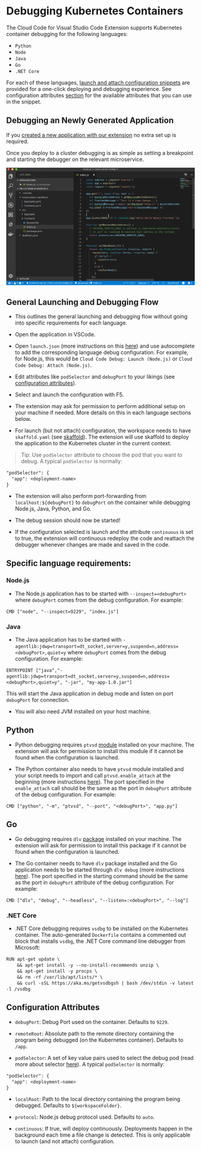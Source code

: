 # Debugging Kubernetes Containers

The Cloud Code for Visual Studio Code Extension supports Kubernetes container debugging for the following languages:
* `Python`
* `Node`
* `Java`
* `Go`
* `.NET Core`

For each of these languages, [launch and attach configuration snippets](https://code.visualstudio.com/docs/editor/debugging#_launch-configurations) are provided for a one-click deploying and debugging experience. See configuration attributes [section](#configuration-attributes) for the available attributes that you can use in the snippet.

## Debugging an Newly Generated Application

If you [created a new application with our extension](create_application.md) no extra set up is required.

Once you deploy to a cluster debugging is as simple as setting a breakpoint and starting the debugger on the relevant microservice.

![Debugging](images/debug.gif)


## General Launching and Debugging Flow

* This outlines the general launching and debugging flow without going into specific requirements for each language.

* Open the application in VSCode.

* Open `launch.json` (more instructions on this [here](https://code.visualstudio.com/docs/editor/debugging#_launch-configurations)) and use autocomplete to add the corresponding language debug configuration. For example, for Node.js, this would be `Cloud Code Debug: Launch (Node.js)` or `Cloud Code Debug: Attach (Node.js)`.

* Edit attributes like `podSelector` and `debugPort` to your likings (see [configuration attributes](#configuration-attributes)).

* Select and launch the configuration with F5.

* The extension may ask for permission to perform additional setup on your machine if needed. More details on this in each language sections below.

* For launch (but not attach) configuration, the workspace needs to have `skaffold.yaml` (see [skaffold](https://github.com/GoogleContainerTools/skaffold)). The extension will use skaffold to deploy the application to the Kubernetes cluster in the current context.

> Tip: Use `podSelector` attribute to choose the pod that you want to debug. A typical `podSelector` is normally:
```
"podSelector": {
  "app": <deployment-name>
}
```

* The extension will also perform port-forwarding from `localhost:${debugPort}` to `debugPort` on the container while debugging Node.js, Java, Python, and Go.

* The debug session should now be started!

* If the configuration selected is launch and the attribute `continuous` is set to true, the extension will continuous redeploy the code and reattach the debugger whenever changes are made and saved in the code.

## Specific language requirements:

### Node.js

* The Node.js application has to be started with `--inspect=<debugPort>` where `debugPort` comes from the debug configuration. For example:
```
CMD ["node", "--inspect=9229", "index.js"]
```

### Java

* The Java application has to be started with `-agentlib:jdwp=transport=dt_socket,server=y,suspend=n,address=<debugPort>,quiet=y` where `debugPort` comes from the debug configuration. For example:
```
ENTRYPOINT ["java","-agentlib:jdwp=transport=dt_socket,server=y,suspend=n,address=<debugPort>,quiet=y", "-jar", "my-app-1.0.jar"]
```
This will start the Java application in debug mode and listen on port `debugPort` for connection.

* You will also need JVM installed on your host machine.

## Python

* Python debugging requires `ptvsd` [module](https://github.com/Microsoft/ptvsd) installed on your machine. The extension will ask for permission to install this module if it cannot be found when the configuration is launched.

* The Python container also needs to have `ptvsd` module installed and your script needs to import and call `ptvsd.enable_attach` at the beginning (more instructions [here](https://github.com/Microsoft/ptvsd#enable-debugging)). The port specified in the `enable_attach` call should be the same as the port in `debugPort` attribute of the debug configuration. For example:
```
CMD ["python", "-m", "ptvsd", "--port", "<debugPort>", "app.py"]
```

## Go

* Go debugging requires `dlv` [package](https://github.com/derekparker/delve) installed on your machine. The extension will ask for permission to install this package if it cannot be found when the configuration is launched.

* The Go container needs to have `dlv` package installed and the Go application needs to be started through `dlv debug` (more instructions [here](https://github.com/derekparker/delve/blob/master/Documentation/usage/dlv_debug.md)). The port specified in the starting command should be the same as the port in `debugPort` attribute of the debug configuration. For example:
```
CMD ["dlv", "debug", "--headless", "--listen=:<debugPort>", "--log"]
```

### .NET Core

* .NET Core debugging requires `vsdbg` to be installed on the Kubernetes container. The auto-generated `Dockerfile` contains a commented out block that installs `vsdbg`, the .NET Core command line debugger from Microsoft:
```
RUN apt-get update \
    && apt-get install -y --no-install-recommends unzip \
    && apt-get install -y procps \
    && rm -rf /var/lib/apt/lists/* \
    && curl -sSL https://aka.ms/getvsdbgsh | bash /dev/stdin -v latest -l /vsdbg
```

## Configuration Attributes

* `debugPort`: Debug Port used on the container. Defaults to `9229`.

* `remoteRoot`: Absolute path to the remote directory containing the program being debugged (on the Kubernetes container). Defaults to `/app`.

* `podSelector`: A set of key value pairs used to select the debug pod (read more about selector [here](https://kubernetes.io/docs/concepts/overview/working-with-objects/labels/)). A typical `podSelector` is normally:
```
"podSelector": {
  "app": <deployment-name>
}
```

* `localRoot`: Path to the local directory containing the program being debugged. Defaults to `${workspaceFolder}`.

* `protocol`: Node.js debug protocol used. Defaults to `auto`.

* `continuous`: If true, will deploy continuously. Deployments happen in the background each time a file change is detected. This is only applicable to launch (and not attach) configuration.
